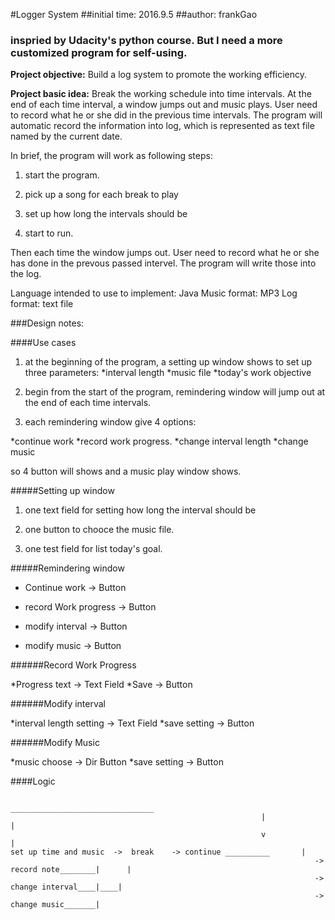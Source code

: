 #Logger System
##initial time: 2016.9.5
##author: frankGao
### inspried by Udacity's python course. But I need a more customized program for self-using.
**Project objective:** Build a log system to promote the working efficiency.

**Project basic idea:** Break the working schedule into time intervals. At the end of each time interval, a window jumps out and music plays. User need to record what he or she did in the previous time intervals. The program will automatic record the information into log, which is represented as text file named by the current date.

In brief, the program will work as following steps:

1. start the program.

1. pick up a song for each break to play

1. set up how long the intervals should be

1. start to run.

Then each time the window jumps out. User need to record what he or she has done in the prevous passed intervel. The program will write those into the log.

Language intended to use to implement: Java
Music format: MP3
Log format: text file

###Design notes:

####Use cases

1. at the beginning of the program, a setting up window shows to set up three parameters:
*interval length
*music file
*today's work objective

2. begin from the start of the program, remindering window will jump out at the end of each time intervals.

3. each remindering window give 4 options:

*continue work
*record work progress.
*change interval length
*change music

so 4 button will shows and a music play window shows.

#####Setting up window

1. one text field for setting how long the interval should be

2. one button to chooce the music file.

3. one test field for list today's goal.

#####Remindering window

* Continue work  					->	Button

* record Work progress 		->	Button

* modify interval					->	Button

* modify music						->	Button

######Record Work Progress

*Progress text						->	Text Field
*Save											->	Button

######Modify interval

*interval length setting	->	Text Field
*save setting							->	Button

######Modify Music

*music choose							->	Dir Button
*save setting							->	Button

####Logic
```
														 ________________________________
														|																 |
														v																 |
set up time and music  ->  break 	-> continue	__________		 |
																	-> record note________|		 |
																	-> change interval____|____|
																	-> change music_______|
```